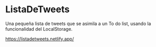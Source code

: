 # ListaDeTweets

Una pequeña lista de tweets que se asimila a un To do list, usando la funcionalidad del LocalStorage.

https://listadetweets.netlify.app/